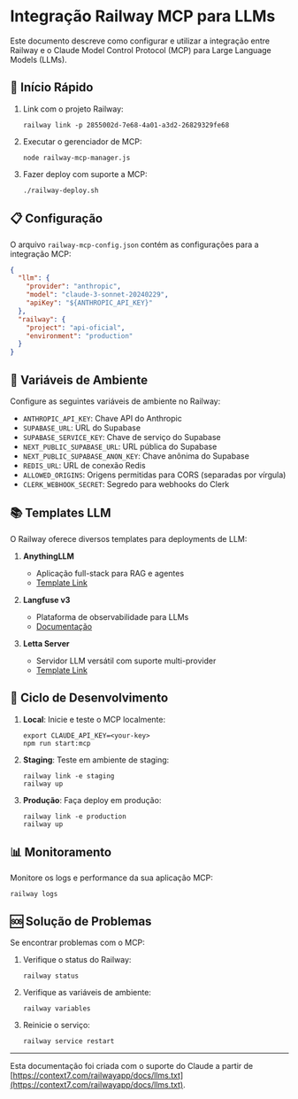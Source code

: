 # Integração Railway MCP para LLMs

Este documento descreve como configurar e utilizar a integração entre Railway e o Claude Model Control Protocol (MCP) para Large Language Models (LLMs).

## 🚀 Início Rápido

1. Link com o projeto Railway:
   ```
   railway link -p 2855002d-7e68-4a01-a3d2-26829329fe68
   ```

2. Executar o gerenciador de MCP:
   ```
   node railway-mcp-manager.js
   ```

3. Fazer deploy com suporte a MCP:
   ```
   ./railway-deploy.sh
   ```

## 📋 Configuração

O arquivo `railway-mcp-config.json` contém as configurações para a integração MCP:

```json
{
  "llm": {
    "provider": "anthropic",
    "model": "claude-3-sonnet-20240229",
    "apiKey": "${ANTHROPIC_API_KEY}"
  },
  "railway": {
    "project": "api-oficial",
    "environment": "production"
  }
}
```

## 🔧 Variáveis de Ambiente

Configure as seguintes variáveis de ambiente no Railway:

- `ANTHROPIC_API_KEY`: Chave API do Anthropic
- `SUPABASE_URL`: URL do Supabase
- `SUPABASE_SERVICE_KEY`: Chave de serviço do Supabase
- `NEXT_PUBLIC_SUPABASE_URL`: URL pública do Supabase
- `NEXT_PUBLIC_SUPABASE_ANON_KEY`: Chave anônima do Supabase
- `REDIS_URL`: URL de conexão Redis
- `ALLOWED_ORIGINS`: Origens permitidas para CORS (separadas por vírgula)
- `CLERK_WEBHOOK_SECRET`: Segredo para webhooks do Clerk

## 📚 Templates LLM

O Railway oferece diversos templates para deployments de LLM:

1. **AnythingLLM**
   - Aplicação full-stack para RAG e agentes
   - [Template Link](https://railway.com/template/HNSCS1)

2. **Langfuse v3**
   - Plataforma de observabilidade para LLMs
   - [Documentação](https://langfuse.com/self-hosting/railway)

3. **Letta Server**
   - Servidor LLM versátil com suporte multi-provider
   - [Template Link](https://railway.com/template/jgUR1t)

## 🔄 Ciclo de Desenvolvimento

1. **Local**: Inicie e teste o MCP localmente:
   ```
   export CLAUDE_API_KEY=<your-key>
   npm run start:mcp
   ```

2. **Staging**: Teste em ambiente de staging:
   ```
   railway link -e staging
   railway up
   ```

3. **Produção**: Faça deploy em produção:
   ```
   railway link -e production
   railway up
   ```

## 📊 Monitoramento

Monitore os logs e performance da sua aplicação MCP:

```
railway logs
```

## 🆘 Solução de Problemas

Se encontrar problemas com o MCP:

1. Verifique o status do Railway:
   ```
   railway status
   ```

2. Verifique as variáveis de ambiente:
   ```
   railway variables
   ```

3. Reinicie o serviço:
   ```
   railway service restart
   ```

---

Esta documentação foi criada com o suporte do Claude a partir de [https://context7.com/railwayapp/docs/llms.txt](https://context7.com/railwayapp/docs/llms.txt).